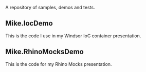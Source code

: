 A repository of samples, demos and tests.

## Mike.IocDemo ##

This is the code I use in my Windsor IoC container presentation.

## Mike.RhinoMocksDemo ##

This is the code for my Rhino Mocks presentation.